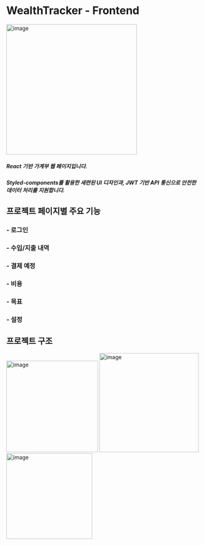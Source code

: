 # WealthTracker - Frontend

<img width="342" alt="image" src="https://github.com/user-attachments/assets/536e423f-cae8-44ef-9621-9d990c5e8f9c">


##### React 기반 가계부 웹 페이지입니다.
##### Styled-components를 활용한 세련된 UI 디자인과, JWT 기반 API 통신으로 안전한 데이터 처리를 지원합니다.




## 프로젝트 페이지별 주요 기능


### - 로그인 
### - 수입/지출 내역
### - 결제 예정
### - 비용
### - 목표
### - 설정



## 프로젝트 구조
<img width="240" alt="image" src="https://github.com/user-attachments/assets/2ae8734c-4c53-4de5-94fa-28614d6f36e3">
<img width="260" alt="image" src="https://github.com/user-attachments/assets/0a78decb-9b4a-41ce-b7c4-e79f7aaaa719">
<img width="225" alt="image" src="https://github.com/user-attachments/assets/88c137c3-bea0-4533-aef2-57fb64434f3a">





